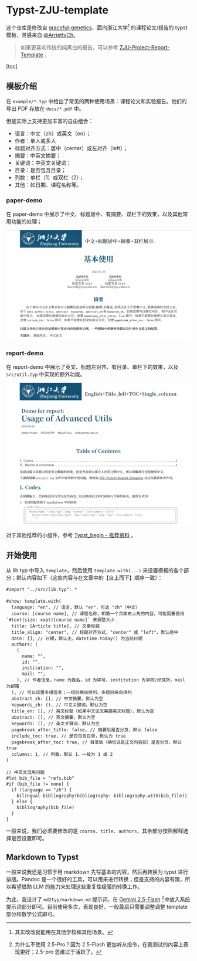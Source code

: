 # Typst-ZJU-template

这个仓库是修改自 [graceful-genetics](https://github.com/jamesrswift/graceful-genetics)、面向浙江大学[^1] 的课程论文/报告的 typst 模板，灵感来自 [@ArriettyCh](https://github.com/ArriettyCh)。

[^1]: 其实改改就能用在其他学校和其他场景。

> 如果更喜欢传统的纯黑白的报告，可以参考 [ZJU-Project-Report-Template](https://github.com/memset0/ZJU-Project-Report-Template) 。

[toc]

## 模板介绍

在 `example/*.typ` 中给出了常见的两种使用场景：课程论文和实验报告。他们的导出 PDF 存放在 `docs/*.pdf` 中。

但是实际上支持更加丰富的自由组合：

- 语言：中文（zh）或英文（en）；
- 作者：单人或多人
- 标题对齐方式：居中（center）或左对齐（left）；
- 摘要：中英文摘要；
- 关键词：中英文关键词；
- 目录：是否包含目录；
- 列数：单栏（1）或双栏（2）；
- 其他：如日期、课程名称等。

### paper-demo

在 paper-demo 中展示了中文、标题居中、有摘要、双栏下的效果，以及其他常用功能的处理；

![examples/img/paper-demo.png|600](examples/img/paper-demo.png)

### report-demo

在 report-demo 中展示了英文、标题左对齐、有目录、单栏下的效果，以及 `src/util.typ` 中实现的额外功能。

![examples/img/report-demo.png|600](examples/img/report-demo.png)

对于其他推荐的小组件，参考 [Typst_begin - 推荐资料](https://darstib.github.io/blog/tutorial/begin/Typst_begin/#%E6%8E%A8%E8%8D%90%E8%B5%84%E6%96%99) 。

## 开始使用

从 lib.typ 中导入 `template`，然后使用 `template.with(...)` 来设置模板的各个部分；默认内容如下（这些内容与在文章中的【自上而下】顺序一致）：

```typst
#import "../src/lib.typ": *

#show: template.with(
  language: "en", // 语言，默认 "en"，可选 "zh"（中文）
  course: [course name], // 课程名称，即第一个页面右上角的内容，可能需要使用 `#text(size: xxpt)[course name]` 来调整大小
  title: [Article title], // 文章标题
  title_align: "center", // 标题对齐方式，"center" 或 "left"，默认居中
  date: [], // 日期，默认无，datetime.today() 为当前日期
  authors: (
    (
      name: "",
      id: "",
      institution: "",
      mail: "",
    ), // 作者信息，name 为姓名，id 为学号，institution 为学院/研究所，mail 为邮箱
  ), // 可以设置多组信息；一组则横向排列，多组则纵向排列
  abstract_zh: [], // 中文摘要，默认为空
  keywords_zh: (), // 中文关键词，默认为空
  title_en: [], // 英文标题（如果中文论文需要英文标题），默认为空
  abstract: [], // 英文摘要，默认为空
  keywords: (), // 英文关键词，默认为空
  pagebreak_after_title: false, // 摘要后是否分页，默认 false
  include_toc: true, // 是否包含目录，默认为 true
  pagebreak_after_toc: true, // 目录后（确切说是正文内容前）是否分页，默认 true
  columns: 1, // 列数，默认 1，一般为 1 或 2
)

// 中英文混用问题
#let bib_file = "refs.bib"
#if (bib_file != none) {
  if (language == "zh") {
    bilingual-bibliography(bibliography: bibliography.with(bib_file))
  } else {
    bibliography(bib_file)
  }
}
```

一般来说，我们必须要修改的是 `course`、`title`、`authors`，其余部分按照解释选择是否设置即可。

## Markdown to Typst

一般来说我还是习惯于用 markdown 先写基本的内容，然后再转换为 typst 进行排版。Pandoc 是一个很好的工具，可以用来进行转换；但是支持的内容有限，所以希望借助 LLM 的能力来处理这些重复性极强的转换工作。

为此，我设计了 `md2typ/markdown.md` 提示词，在 [Gemini 2.5-Flash](https://aistudio.google.com/) [^2]中放入系统提示词部分即可。目前使用多次，表现良好，一般最后只需要调整调整 template 部分和数学公式即可。

[^2]: 为什么不使用 2.5-Pro？因为 2.5-Flash 更加听从指令，在我测试的内容上表现更好；2.5-pro 思维过于活跃了。